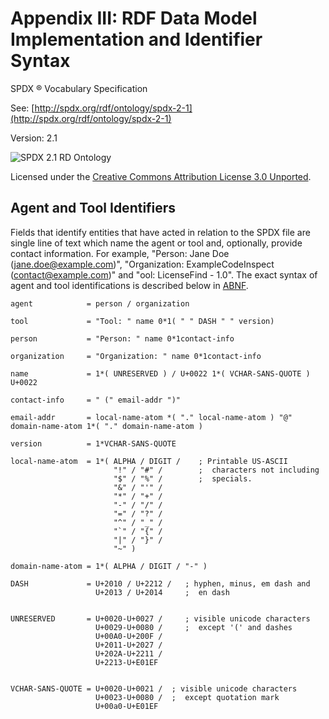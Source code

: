 # Appendix III: RDF Data Model Implementation and Identifier Syntax

SPDX ® Vocabulary Specification

See: [http://spdx.org/rdf/ontology/spdx-2-1](http://spdx.org/rdf/ontology/spdx-2-1)

Version: 2.1

![SPDX 2.1 RD Ontology](../img/spdx-2.1-rdf-ontology.png)

Licensed under the [Creative Commons Attribution License 3.0 Unported](http://creativecommons.org/licenses/by/3.0/).

## Agent and Tool Identifiers
Fields that identify entities that have acted in relation to the SPDX file are single line of text which name the agent or
tool and, optionally, provide contact information. For example, "Person: Jane Doe (jane.doe@example.com)",
"Organization: ExampleCodeInspect (contact@example.com)" and "ool: LicenseFind - 1.0". The exact syntax of agent and tool identifications is described below in [ABNF](http://tools.ietf.org/html/rfc5234).

    agent            = person / organization
    
    tool             = "Tool: " name 0*1( " " DASH " " version)
    
    person           = "Person: " name 0*1contact-info
    
    organization     = "Organization: " name 0*1contact-info
    
    name             = 1*( UNRESERVED ) / U+0022 1*( VCHAR-SANS-QUOTE ) U+0022
    
    contact-info     = " (" email-addr ")"
    
    email-addr       = local-name-atom *( "." local-name-atom ) "@" domain-name-atom 1*( "." domain-name-atom )
    
    version          = 1*VCHAR-SANS-QUOTE
    
    local-name-atom  = 1*( ALPHA / DIGIT /    ; Printable US-ASCII
                           "!" / "#" /        ;  characters not including
                           "$" / "%" /        ;  specials.
                           "&" / "'" /
                           "*" / "+" /
                           "-" / "/" /
                           "=" / "?" /
                           "^" / "_" /
                           "`" / "{" /
                           "|" / "}" /
                           "~" )
    
    domain-name-atom = 1*( ALPHA / DIGIT / "-" )
    
    DASH             = U+2010 / U+2212 /   ; hyphen, minus, em dash and
                       U+2013 / U+2014     ;  en dash
                       
    
    UNRESERVED       = U+0020-U+0027 /     ; visible unicode characters
                       U+0029-U+0080 /     ;  except '(' and dashes
                       U+00A0-U+200F /
                       U+2011-U+2027 /
                       U+202A-U+2211 /
                       U+2213-U+E01EF
    
    
    VCHAR-SANS-QUOTE = U+0020-U+0021 /  ; visible unicode characters
                       U+0023-U+0080 /  ;  except quotation mark
                       U+00a0-U+E01EF 